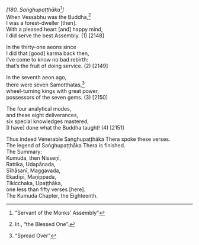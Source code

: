 *\[180. Saṅghupaṭṭhāka*[^1]*\]*  
When Vessabhu was the Buddha,[^2]  
I was a forest-dweller \[then\].  
With a pleased heart \[and\] happy mind,  
I did serve the best Assembly. (1) \[2148\]

In the thirty-one aeons since  
I did that \[good\] karma back then,  
I’ve come to know no bad rebirth:  
that’s the fruit of doing service. (2) \[2149\]

In the seventh aeon ago,  
there were seven Samotthatas,[^3]  
wheel-turning kings with great power,  
possessors of the seven gems. (3) \[2150\]

The four analytical modes,  
and these eight deliverances,  
six special knowledges mastered,  
\[I have\] done what the Buddha taught! (4) \[2151\]

Thus indeed Venerable Saṅghupaṭṭhāka Thera spoke these verses.  
The legend of Saṅghupaṭṭhāka Thera is finished.  
The Summary:  
Kumuda, then Nisseṇī,  
Rattika, Udapānada,  
Sīhāsanī, Maggavada,  
Ekadīpī, Maṇippada,  
Tikicchaka, Upaṭṭhāka,  
one less than fifty verses \[here\].  
The Kumuda Chapter, the Eighteenth.

[^1]: “Servant of the Monks’ Assembly”

[^2]: lit., “the Blessed One”.

[^3]: “Spread Over”
